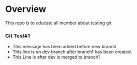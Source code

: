 # Overview
This repo is to educate all member about testing git

### Git Test#1
- This message has been added before new branch
- This line is on dev branch after branch1 has been created.
- This Line is after dev is merged to branch1